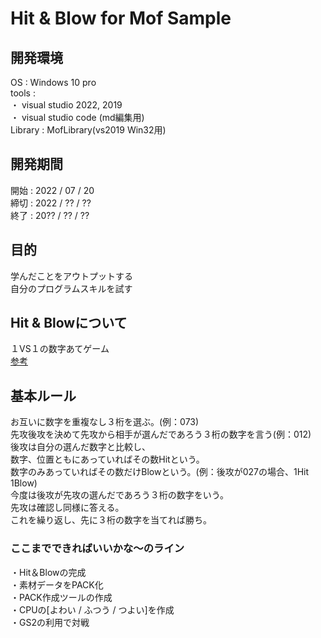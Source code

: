# Hit & Blow for Mof Sample  
  
## 開発環境  
OS : Windows 10 pro  
tools :  
・ visual studio 2022, 2019  
・ visual studio code  (md編集用)  
Library : MofLibrary(vs2019 Win32用)  

## 開発期間  
開始 : 2022 / 07 / 20  
締切 : 2022 / ?? / ??  
終了 : 20?? / ?? / ??  

## 目的  
学んだことをアウトプットする  
自分のプログラムスキルを試す  

## Hit & Blowについて  
１VS１の数字あてゲーム  
[参考](https://applibito.com/hit-blow%E3%82%92%E6%94%BB%E7%95%A5%EF%BC%816%E6%89%8B%E4%BB%A5%E5%86%85%E3%81%A7%E7%9B%B8%E6%89%8B%E3%81%AE%E6%95%B0%E5%AD%97%E3%82%92%E5%BD%93%E3%81%A6%E3%82%8B%E6%96%B9%E6%B3%95%E3%82%92%E8%A7%A3/)
  
## 基本ルール  
お互いに数字を重複なし３桁を選ぶ。(例：073)  
先攻後攻を決めて先攻から相手が選んだであろう３桁の数字を言う(例：012)  
後攻は自分の選んだ数字と比較し、  
数字、位置ともにあっていればその数Hitという。  
数字のみあっていればその数だけBlowという。(例：後攻が027の場合、1Hit 1Blow)  
今度は後攻が先攻の選んだであろう３桁の数字をいう。  
先攻は確認し同様に答える。  
これを繰り返し、先に３桁の数字を当てれば勝ち。  

### ここまでできればいいかな～のライン  
・Hit＆Blowの完成  
・素材データをPACK化  
・PACK作成ツールの作成  
・CPUの[よわい / ふつう / つよい]を作成  
・GS2の利用で対戦  